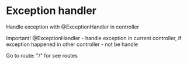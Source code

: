 # Exception handler

Handle exception with @ExceptionHandler in controller  

Important! @ExceptionHandler - handle exception in current controller, if exception happened in other controller - not be handle
  
Go to route: "/" for see routes